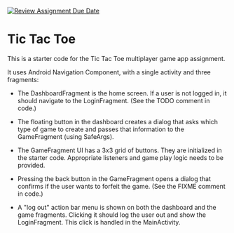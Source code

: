 [![Review Assignment Due Date](https://classroom.github.com/assets/deadline-readme-button-24ddc0f5d75046c5622901739e7c5dd533143b0c8e959d652212380cedb1ea36.svg)](https://classroom.github.com/a/6WCkqZbI)
# Tic Tac Toe

This is a starter code for the Tic Tac Toe multiplayer game app assignment.

It uses Android Navigation Component, with a single activity and three fragments:

- The DashboardFragment is the home screen. If a user is not logged in, it should navigate to the
LoginFragment. (See the TODO comment in code.)

- The floating button in the dashboard creates a dialog that asks which type of game to create and
passes that information to the GameFragment (using SafeArgs).

- The GameFragment UI has a 3x3 grid of buttons. They are initialized in the starter code.
Appropriate listeners and game play logic needs to be provided.

- Pressing the back button in the GameFragment opens a dialog that confirms if the user wants to
forfeit the game. (See the FIXME comment in code.)

- A "log out" action bar menu is shown on both the dashboard and the game fragments. Clicking it
should log the user out and show the LoginFragment. This click is handled in the MainActivity.